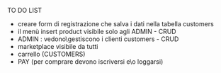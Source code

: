 TO DO LIST

- creare form di registrazione che salva i dati nella tabella customers
- il menù insert product visibile solo agli ADMIN - CRUD
- ADMIN : vedono\gestiscono i clienti customers - CRUD
- marketplace visibile da tutti
- carrello (CUSTOMERS)
- PAY (per comprare devono iscriversi e\o loggarsi)